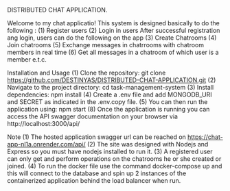 DISTRIBUTED CHAT APPLICATION.

Welcome to my  chat applicatio! This system is designed basically to do the following :
(1) Register users
(2) Login in users
After successful registration ang login, users can do the following on the app
(3) Create Chatrooms
(4) Join chatrooms
(5) Exchange messages in chatrrooms with chatroom members in real time
(6) Get all messages in a chatroom of which user is a member e.t.c.

Installation and Usage
(1) Clone the repository: git clone https://github.com/DESTINYAS/DISTRIBUTED-CHAT-APPLICATION.git
(2) Navigate to the project directory: cd task-management-system
(3) Install dependencies: npm install
(4) Create a .env file and add MONGODB_URI and SECRET as indicated in the .env.copy file.
(5) You can then run the application using: npm start
(8) Once the application is running you can access the API swagger documentation on your browser via http://localhost:3000/api/  

Note
(1) The hosted application swagger url can be reached on https://chat-app-nl1a.onrender.com/api/
(2) The site was designed with Nodejs and Express so you must have nodejs installed to run it.
(3) A registered user can only get and perform operations on the chatrooms he or she created or joined.
(4) To run the docker file use the command docker-compose up and this will connect to the database and spin up 2 instances of the containerized application behind the load balancer when run.
